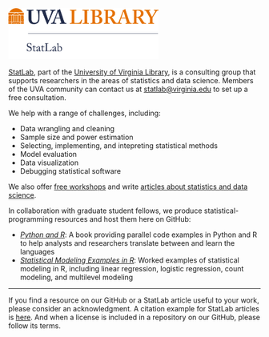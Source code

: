 <img alt="UVA StatLab's logo, identifying StatLab as part of UVA Library" width="300" src="https://raw.githubusercontent.com/uvastatlab/.github/main/profile/StatLab_logo_white_background.png"/>

[StatLab](https://library.virginia.edu/data/statlab), part of the [University of Virginia Library](https://www.library.virginia.edu/), is a consulting group that supports researchers in the areas of statistics and data science. Members of the UVA community can contact us at statlab@virginia.edu to set up a free consultation.

We help with a range of challenges, including:

- Data wrangling and cleaning
- Sample size and power estimation
- Selecting, implementing, and intepreting statistical methods
- Model evaluation
- Data visualization
- Debugging statistical software

We also offer [free workshops](https://library.virginia.edu/data/training) and write [articles about statistics and data science](https://library.virginia.edu/data/articles).

In collaboration with graduate student fellows, we produce statistical-programming resources and host them here on GitHub:
- [_Python and R_](https://uvastatlab.github.io/Python_and_R/): A book providing parallel code examples in Python and R to help analysts and researchers translate between and learn the languages
- [_Statistical Modeling Examples in R_](https://uvastatlab.github.io/sme/): Worked examples of statistical modeling in R, including linear regression, logistic regression, count modeling, and multilevel modeling

---

If you find a resource on our GitHub or a StatLab article useful to your work, please consider an acknowledgment. A citation example for StatLab articles is [here](https://library.virginia.edu/data/statlab/acknowledgments). And when a license is included in a repository on our GitHub, please follow its terms.
